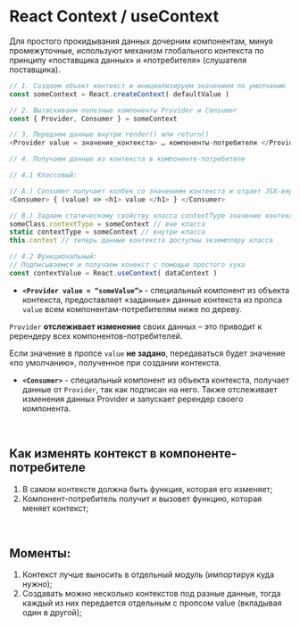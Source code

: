 # React Context / useContext

Для простого прокидывания данных дочерним компонентам, минуя промежуточные, используют механизм глобального контекста по принципу «поставщика данных» и «потребителя» (слушателя поставщика).

```javascript
// 1. Создаем объект контекст и инициализируем значением по умолчанию
const someContext = React.createContext( defaultValue )

// 2. Вытаскиваем полезные компоненты Provider и Consumer
const { Provider, Consumer } = someContext

// 3. Передаем данные внутри render() или return()
<Provider value = значение_контекста> … компоненты-потребители </Provider>

// 4. Получаем данные из контекста в компоненте-потребителе

// 4.1 Классовый: 

// А.) Consumer получает колбек со значением контекста и отдает JSX-верстку
<Consumer> { (value) => <h1> value </h1> } </Consumer>

// В.) Задаем статическому свойству класса contextType значение контекста
someClass.contextType = someContext // вне класса
static contextType = someContext // внутри класса
this.context // теперь данные контекста доступны экземпляру класса

// 4.2 Функциональный:
// Подписываемся и получаем конекст с помощью простого хука
const contextValue = React.useContext( dataContext )
```

* __`<Provider value = “someValue”>`__ - специальный компонент из объекта контекста, предоставляет «заданные» данные контекста из пропса `value` всем компонентам-потребителям ниже по дереву.

`Provider` __отслеживает изменение__ своих данных – это приводит к ререндеру всех компонентов-потребителей.

Если значение в пропсе `value` __не задано__, передаваться будет значение «по умолчанию», полученное при создании контекста.

* __`<Consumer>`__ - специальный компонент из объекта контекста, получает данные от `Provider`, так как подписан на него. Также отслеживает изменения данных Provider и запускает ререндер своего компонента.

<br>

## Как изменять контекст в компоненте-потребителе
1.	В самом контексте должна быть функция, которая его изменяет;
2.	Компонент-потребитель получит и вызовет функцию, которая меняет контекст;

<br>

## Моменты: 
1.	Контекст лучше выносить в отдельный модуль (импортируя куда нужно);
2.	Создавать можно несколько контекстов под разные данные, тогда каждый из них передается отдельным <Provider> с пропсом value (вкладывая один в другой);
